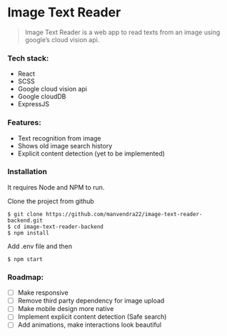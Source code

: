 # Image Text Reader

> Image Text Reader is a web app to read texts from an image using google’s cloud vision api.

### Tech stack:

- React
- SCSS
- Google cloud vision api
- Google cloudDB
- ExpressJS

### Features:

- Text recognition from image
- Shows old image search history
- Explicit content detection (yet to be implemented)

### Installation

It requires Node and NPM to run.

Clone the project from github

    $ git clone https://github.com/manvendra22/image-text-reader-backend.git
    $ cd image-text-reader-backend
    $ npm install
    
Add .env file and then

    $ npm start

### Roadmap:

 - [ ] Make responsive
 - [ ] Remove third party dependency for image upload
 - [ ] Make mobile design more native
 - [ ] Implement explicit content detection (Safe search)
 - [ ] Add animations, make interactions look beautiful
